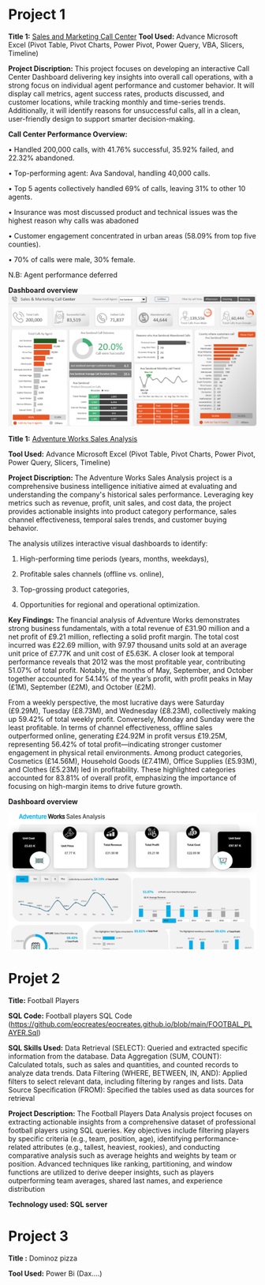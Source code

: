 # Project 1
**Title 1:** [Sales and Marketing Call Center](https://github.com/eocreates/eocreates.github.io/blob/main/Callcentersales.xlsb)
**Tool Used:** Advance Microsoft Excel (Pivot Table, Pivot Charts, Power Pivot, Power Query, VBA, Slicers, Timeline)

**Project Discription:**  This project focuses on developing an interactive Call Center Dashboard delivering key insights into overall call operations, with a strong focus on individual agent performance and customer behavior. It will display call metrics, agent success rates, products discussed, and customer locations, while tracking monthly and time-series trends. Additionally, it will identify reasons for unsuccessful calls, all in a clean, user-friendly design to support smarter decision-making.

**Call Center Performance Overview:**

• Handled 200,000 calls, with 41.76% successful, 35.92% failed, and 22.32% abandoned.

• Top-performing agent: Ava Sandoval, handling 40,000 calls.

• Top 5 agents collectively handled 69% of calls, leaving 31% to other 10 agents.

• Insurance was most discussed product and technical issues was the highest reason why calls was abadoned

• Customer engagement concentrated in urban areas (58.09% from top five counties).

• 70% of calls were male, 30% female.

N.B: Agent performance deferred

**Dashboard overview**
![Sales](Sales.png)







**Title 1:** [Adventure Works Sales Analysis](https://github.com/eocreates/eocreates.github.io/blob/main/Adventure%20Works.xlsx)

**Tool Used:** Advance Microsoft Excel (Pivot Table, Pivot Charts, Power Pivot, Power Query, Slicers, Timeline)

**Project Discription:**  The Adventure Works Sales Analysis project is a comprehensive business intelligence initiative aimed at evaluating and understanding the company's historical sales performance. Leveraging key metrics such as revenue, profit, unit sales, and cost data, the project provides actionable insights into product category performance, sales channel effectiveness, temporal sales trends, and customer buying behavior.

The analysis utilizes interactive visual dashboards to identify:

1. High-performing time periods (years, months, weekdays),

2. Profitable sales channels (offline vs. online),

3. Top-grossing product categories,

4. Opportunities for regional and operational optimization.

**Key Findings:** The financial analysis of Adventure Works demonstrates strong business fundamentals, with a total revenue of £31.90 million and a net profit of £9.21 million, reflecting a solid profit margin. The total cost incurred was £22.69 million, with 97.97 thousand units sold at an average unit price of £7.77K and unit cost of £5.63K. A closer look at temporal performance reveals that 2012 was the most profitable year, contributing 51.07% of total profit. Notably, the months of May, September, and October together accounted for 54.14% of the year’s profit, with profit peaks in May (£1M), September (£2M), and October (£2M).

From a weekly perspective, the most lucrative days were Saturday (£9.29M), Tuesday (£8.73M), and Wednesday (£8.23M), collectively making up 59.42% of total weekly profit. Conversely, Monday and Sunday were the least profitable. In terms of channel effectiveness, offline sales outperformed online, generating £24.92M in profit versus £19.25M, representing 56.42% of total profit—indicating stronger customer engagement in physical retail environments. Among product categories, Cosmetics (£14.56M), Household Goods (£7.41M), Office Supplies (£5.93M), and Clothes (£5.23M) led in profitability. These highlighted categories accounted for 83.81% of overall profit, emphasizing the importance of focusing on high-margin items to drive future growth.


**Dashboard overview**

![Adv](Adv.png)


# Projet 2

**Title:** Football Players

**SQL Code:** Football players SQL Code (https://github.com/eocreates/eocreates.github.io/blob/main/FOOTBAL_PLAYER.Sql)

**SQL Skills Used:** Data Retrieval (SELECT): Queried and extracted specific information from the database.
Data Aggregation (SUM, COUNT): Calculated totals, such as sales and quantities, and counted records to analyze data trends.
Data Filtering (WHERE, BETWEEN, IN, AND): Applied filters to select relevant data, including filtering by ranges and lists.
Data Source Specification (FROM): Specified the tables used as data sources for retrieval

**Project Description:** The Football Players Data Analysis project focuses on extracting actionable insights from a comprehensive dataset of professional football players using SQL queries. Key objectives include filtering players by specific criteria (e.g., team, position, age), identifying performance-related attributes (e.g., tallest, heaviest, rookies), and conducting comparative analysis such as average heights and weights by team or position. Advanced techniques like ranking, partitioning, and window functions are utilized to derive deeper insights, such as players outperforming team averages, shared last names, and experience distribution

**Technology used: SQL server**


# Project 3

**Title :** Dominoz pizza

**Tool Used:** Power Bi (Dax....)


